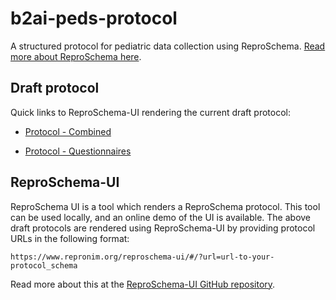 # b2ai-peds-protocol

A structured protocol for pediatric data collection using ReproSchema. [Read more about ReproSchema here](https://www.repronim.org/reproschema/).

## Draft protocol

Quick links to ReproSchema-UI rendering the current draft protocol:

* [Protocol - Combined](https://www.repronim.org/reproschema-ui/#/activities/0?url=https://raw.githubusercontent.com/kind-lab/b2ai-peds-protocol/2.3.0/peds-protocol-combined/peds-protocol/peds-protocol.json)

* [Protocol - Questionnaires](https://www.repronim.org/reproschema-ui/#/activities/0?url=https://raw.githubusercontent.com/kind-lab/b2ai-peds-protocol/2.3.0/peds-protocol-questionnaires/peds-protocol/peds-protocol.json)




## ReproSchema-UI

ReproSchema UI is a tool which renders a ReproSchema protocol. This tool can be used locally, and an online demo of the UI is available. The above draft protocols are rendered using ReproSchema-UI by providing protocol URLs in the following format:

`https://www.repronim.org/reproschema-ui/#/?url=url-to-your-protocol_schema`

Read more about this at the [ReproSchema-UI GitHub repository](https://github.com/ReproNim/reproschema-ui).
